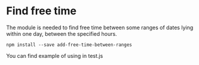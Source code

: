 # Find free time
The module is needed to find free time between some ranges of dates lying within one day, between the specified hours.

````
npm install --save add-free-time-between-ranges
````

You can find example of using in test.js
